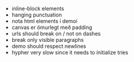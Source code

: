 - inline-block elements
- hanging punctuation
- nota html elements í demoi
- canvas er ömurlegt með padding
- urls should break on / not on dashes
- break only visible paragraphs
- demo should respect newlines
- hypher very slow since it needs to initialize tries
